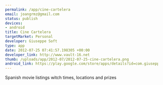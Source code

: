 ```yaml
--- 
permalink: /app/cine-cartelera
email: joangrmz@gmail.com
status: publish
devices: 
- android
title: Cine Cartelera
targetMarket: Personal
developer: Giuseppe Soft
type: app
date: 2012-07-25 07:41:57.198305 +00:00
developer_link: http://www.vault-16.net
thumb: /uploads/app/2012-07/2012-07-25-cine-cartelera.png
android_link: https://play.google.com/store/apps/details?id=com.giuseppesoft.giupcartelera
---
```


Spanish movie listings witch times, locations and prizes
